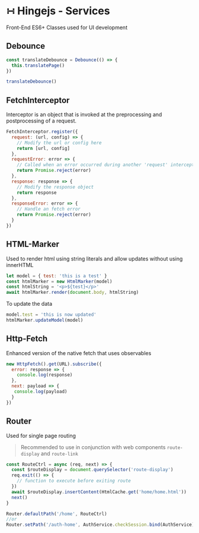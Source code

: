 # &#8762; Hingejs - Services

Front-End ES6+ Classes used for UI development

## Debounce

```js
const translateDebounce = Debounce(() => {
  this.translatePage()
})

translateDebounce()
```

## FetchInterceptor

Interceptor is an object that is invoked at the preprocessing and postprocessing of a request.

```js
FetchInterceptor.register({
  request: (url, config) => {
    // Modify the url or config here
    return [url, config]
  },
  requestError: error => {
    // Called when an error occurred during another 'request' interceptor call
    return Promise.reject(error)
  },
  response: response => {
    // Modify the response object
    return response
  },
  responseError: error => {
    // Handle an fetch error
    return Promise.reject(error)
  }
})
```

## HTML-Marker

Used to render html using string literals and allow updates without using innerHTML

```js
let model = { test: 'this is a test' }
const htmlMarker = new HtmlMarker(model)
const htmlString = '<p>${test}</p>'
await htmlMarker.render(document.body, htmlString)
```

To update the data

```js
model.test = 'this is now updated'
htmlMarker.updateModel(model)
```

## Http-Fetch

Enhanced version of the native fetch that uses observables

```js
new HttpFetch().get(URL).subscribe({
  error: response => {
    console.log(response)
  },
  next: payload => {
   console.log(payload)
  }
})
```


## Router

Used for single page routing

> Recommended to use in conjunction with web components `route-display` and `route-link`

```js
const RouteCtrl = async (req, next) => {
  const $routeDisplay = document.querySelector('route-display')
  req.exit(() => {
    // function to execute before exiting route
  })
  await $routeDisplay.insertContent(HtmlCache.get('home/home.html'))
  next()
}

Router.defaultPath('/home', RouteCtrl)
//or
Router.setPath('/auth-home', AuthService.checkSession.bind(AuthService), RouteCtrl)
```




